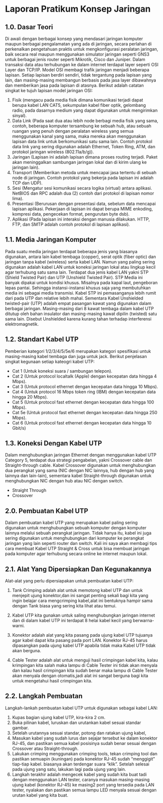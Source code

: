# Laporan Pratikum Konsep Jaringan
## 1.0. Dasar Teori
Di awali dengan berbagai konsep yang mendasari jaringan komputer maupun berbagai pengalamatan yang ada di jaringan, secara perlahan di perkenalkan pengetahuan praktis untuk mengkonfigurasi peralatan jaringan, baik secara real maupun menggunakan simulator jaringan seperti GNS3 untuk berbagai jenis router seperti Mikrotik, Cisco dan Juniper. Dalam transaksi data atau terhubungan ke dalam internet terdapat layer seperti OSI Layer dan TCP/IP. Model OSI membagi trafik jaringan menjadi beberapa lapisan. Setiap lapisan berdiri sendiri, tidak tergantung pada lapisan yang lain, dan masing-masing membangun berbasis pada jasa layer dibawahnya dan memberikan jasa pada lapisan di atasnya. Berikut adalah catatan singkat ke tujuh lapisan model jaringan OSI:
1. Fisik (mengacu pada media fisik dimana komunikasi terjadi dapat berupa kabel LAN CAT5, sekumpulan kabel fiber optik, gelombang radio, pada dasarnya medium yang dapat digunakan untuk mengirimkan sinyal).
2. Data Link (Pada saat dua atau lebih node berbagi media fisik yang sama, contoh, beberapa komputer tersambung ke sebuah hub, atau sebuah ruangan yang penuh dengan peralatan wireless yang semua menggunakan kanal yang sama, maka mereka akan menggunakan lapisan data link untuk berkomunikasi satu sama lain. Contoh protokol data link yang sering digunakan adalah Ethernet, Token Ring, ATM, dan protokol jaringan wireless (802.11a/b/g)).
3. Jaringan	(Lapisan ini adalah lapisan dimana proses routing terjadi. Paket akan meninggalkan sambungan jaringan lokal dan di kirim ulang ke jaringan lain).
4. Transport (Memberikan metoda untuk mencapai jasa tertentu di sebuah node di jaringan. Contoh protokol yang bekerja pada lapisan ini adalah TCP dan UDP).
5. Sesi (Mengatur sesi komunikasi secara logika (virtual) antara aplikasi. NetBIOS dan RPC adalah dua (2) contoh dari protokol di lapisan nomor lima).
6. Presentasi (Berurusan dengan presentasi data, sebelum data mencapai lapisan aplikasi. Pekerjaan di lapisan ini dapat berupa MIME enkoding, kompresi data, pengecekan format, pengurutan byte dsb).
7. Aplikasi (Pada lapisan ini interaksi dengan manusia dilakukan. HTTP, FTP, dan SMTP adalah contoh protokol di lapisan aplikasi).
## 1.1. Media Jaringan Komputer
Pada suatu media jaringan terdapat beberapa jenis yang biasanya digunakan, antara lain kabel tembaga (copper), serat optik (fiber optic) dan jaringan tanpa kabel (wireless) serta kabel LAN. Namun yang paling sering digunakan adalah kabel LAN untuk koneksi jaringan lokal atau lingkup kecil agar terhubung satu sama lain. Terdapat dua jenis kabel LAN yakni STP (Shield Twisted Pair) dan UTP (Unshield Twisted Pair).
STP Media ini banyak dipakai untuk kondisi khusus. Misalnya pada kapal laut, pengeboran lepas pantai. Sehingga instansi-instansi khusus saja yang membutuhkan media ini sebagai media transmisi. Kabel STP ini pemasanganya lebih rumit dari pada UTP dan relative lebih mahal. Sementara Kabel Unshielded twisted-pair (UTP) adalah empat pasangan kawat yang digunakan dalam berbagai jaringan. Masing-masing dari 8 kawat tembaga dalam kabel UTP ditutup oleh bahan insulator dan masing-masing kawat dipilin (twisted) satu sama lain. Disebut Unshielded karena kurang tahan terhadap interferensi elektromagnetik. 
## 1.2. Standart Kabel UTP
Pemberian kategori 1/2/3/4/5/5e/6 merupakan kategori spesifikasi untuk masing-masing kabel tembaga dan juga untuk jack. Berikut penjelasan singkat kegunaan setiap kateogri kabel UTP:
- Cat 1 (Untuk koneksi suara / sambungan telepon).
- Cat 2 (Untuk protocol localtalk (Apple) dengan kecepatan data hingga 4 Mbps).
- Cat 3 (Untuk protocol ethernet dengan kecepatan data hingga 10 Mbps).
- Cat 4 (Untuk protocol 16 Mbps token ring (IBM) dengan kecepatan data hingga 20 Mbps).
- Cat 5 (Untuk protocol fast ethernet dengan kecepatan data hingga 100 Mbps).
- Cat 5e (Untuk protocol fast ethernet dengan kecepatan data hingga 250 Mbps).
- Cat 6 (Untuk protocol fast ethernet dengan kecepatan data hingga 10 Gbit/s)
## 1.3. Koneksi Dengan Kabel UTP
Dalam menghubungkan jaringan Ethernet dengan menggunakan kabel UTP Category 5, terdapat dua strategi pengabelan, yakni Crossover cable dan Straight-through cable. Kabel Crossover digunakan untuk menghubungkan dua perangkat yang sama (NIC dengan NIC lainnya, hub dengan hub yang lainnya dan lain-lain), sementara kabel Straight-through digunakan untuk menghubungkan NIC dengan hub atau NIC dengan switch.
- Straight Through
- Crossover
## 2.0. Pembuatan Kabel UTP
Dalam pembuatan kabel UTP yang merupakan kabel paling sering digunakan untuk menghubungkan sebuah komputer dengan komputer lainnya melalui sebuah perangkat jaringan. Tidak hanya itu, kabel ini juga sering digunakan untuk menghubungkan dari komputer ke perangkat jaringan yang lain seperti router dan switch. Kali ini saya akan membagi tips cara membuat Kabel UTP Straight & Cross untuk bisa membuat jaringan pada komputer agar terhubung secara online ke internet maupun lokal.
## 2.1. Alat Yang Dipersiapkan Dan Kegunakannya
Alat-alat yang perlu dipersiapakan untuk pembuatan kabel UTP:
1. Tank Crimping adalah alat untuk memotong kabel UTP dan untuk menjepit ujung konektor,dan ini sangat penting sekali bagi kita yang ingin belajar cara mengcrimping kabel,alat ini bentuknya hampir sama dengan Tank biasa yang sering kita lihat atau temui.

2. Kabel UTP kita gunakan untuk saling menghubungkan jaringan internet dan di dalam kabel UTP ini terdapat 8 helai kabel kecil yang berwarna-warni.

3. Konektor adalah alat yang kita pasang pada ujung kabel UTP tujuanya agar kabel dapat kita pasang pada port LAN. Konektor RJ-45 harus dipasangkan pada ujung kabel UTP apabila tidak maka Kabel UTP tidak akan berguna.

4. Cable Tester adalah alat untuk menguji hasil crimpingan kabel kita, kalau krimpingan kita salah maka lampu di Cable Tester ini tidak akan menyala dan kalau hasil crimpingan kita sudah benar maka lampu di Cable Tester akan menyala dengan otomatis,jadi alat ini sangat berguna bagi kita untuk mengetahui hasil crimpingan kita.
## 2.2. Langkah Pembuatan
Langkah-lankah pembuatan kabel UTP untuk digunakan sebagai kabel LAN:
1. Kupas bagian ujung kabel UTP, kira-kira 2 cm.
2. Buka pilinan kabel, luruskan dan urutankan kabel sesuai standar gambar.
3. Setelah urutannya sesuai standar, potong dan ratakan ujung kabel,
4. Masukan kabel yang sudah lurus dan sejajar tersebut ke dalam konektor RJ-45, dan pastikan semua kabel posisinya sudah benar sesuai dengan Crossover atau Straight-through.
5. Lakukan crimping menggunakan crimping tools, tekan crimping tool dan pastikan semuapin (kuningan) pada konektor RJ-45 sudah “menggigit” tiap-tiap kabel. biasanya akan terdengar suara “klik”. Setelah selesai pada ujung yang satu, lakukan lagi pada ujung yang lain.
6. Langkah terakhir adalah mengecek kabel yang sudah kita buat tadi dengan menggunakan LAN tester, caranya masukan masing-masing ujung kabel (konektor RJ-45) ke masing2 port yang tersedia pada LAN tester, nyalakan dan pastikan semua lampu LED menyala sesuai dengan urutan kabel yang kita buat.



